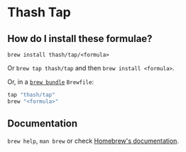 # Thash Tap

## How do I install these formulae?

`brew install thash/tap/<formula>`

Or `brew tap thash/tap` and then `brew install <formula>`.

Or, in a [`brew bundle`](https://github.com/Homebrew/homebrew-bundle) `Brewfile`:

```ruby
tap "thash/tap"
brew "<formula>"
```

## Documentation

`brew help`, `man brew` or check [Homebrew's documentation](https://docs.brew.sh).
